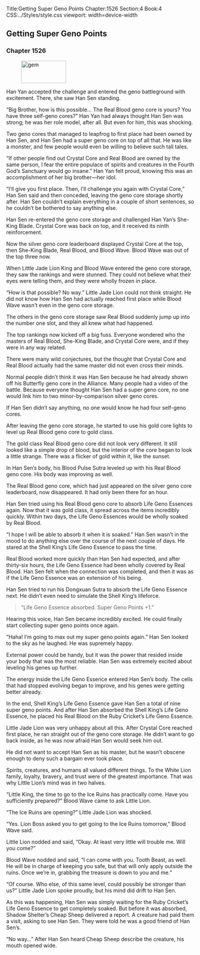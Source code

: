 Title:Getting Super Geno Points 
Chapter:1526 
Section:4 
Book:4 
CSS:../Styles/style.css 
viewport: width=device-width
  
## Getting Super Geno Points
### Chapter 1526
  
<figure>
	<img src="../Images/gem.gif" alt="gem" id="gem" width="120" height="60" />
</figure>
  

  
Han Yan accepted the challenge and entered the geno battleground with excitement. There, she saw Han Sen standing.

“Big Brother, how is this possible… The Real Blood geno core is yours? You have three self-geno cores?” Han Yan had always thought Han Sen was strong; he was her role model, after all. But even for him, this was shocking.

Two geno cores that managed to leapfrog to first place had been owned by Han Sen, and Han Sen had a super geno core on top of all that. He was like a monster, and few people would even be willing to believe such tall tales.

“If other people find out Crystal Core and Real Blood are owned by the same person, I fear the entire populace of spirits and creatures in the Fourth God’s Sanctuary would go insane.” Han Yan felt proud, knowing this was an accomplishment of her big brother—her idol.

“I’ll give you first place. Then, I’ll challenge you again with Crystal Core,” Han Sen said and then conceded, leaving the geno core storage shortly after. Han Sen couldn’t explain everything in a couple of short sentences, so he couldn’t be bothered to say anything else.

Han Sen re-entered the geno core storage and challenged Han Yan’s She-King Blade. Crystal Core was back on top, and it received its ninth reinforcement.

Now the silver geno core leaderboard displayed Crystal Core at the top, then She-King Blade, Real Blood, and Blood Wave. Blood Wave was out of the top three now.

When Little Jade Lion King and Blood Wave entered the geno core storage, they saw the rankings and were stunned. They could not believe what their eyes were telling them, and they were wholly frozen in place.

“How is that possible? No way.” Little Jade Lion could not think straight. He did not know how Han Sen had actually reached first place while Blood Wave wasn’t even in the geno core storage.

The others in the geno core storage saw Real Blood suddenly jump up into the number one slot, and they all knew what had happened.

The top rankings now kicked off a big fuss. Everyone wondered who the masters of Real Blood, She-King Blade, and Crystal Core were, and if they were in any way related.

There were many wild conjectures, but the thought that Crystal Core and Real Blood actually had the same master did not even cross their minds.

Normal people didn’t think it was Han Sen because he had already shown off his Butterfly geno core in the Alliance. Many people had a video of the battle. Because everyone thought Han Sen had a super geno core, no one would link him to two minor-by-comparison silver geno cores.

If Han Sen didn’t say anything, no one would know he had four self-geno cores.

After leaving the geno core storage, he started to use his gold core lights to level up Real Blood geno core to gold class.

The gold class Real Blood geno core did not look very different. It still looked like a simple drop of blood, but the interior of the core began to look a little strange. There was a flicker of gold within it, like the sunset.

In Han Sen’s body, his Blood Pulse Sutra leveled up with his Real Blood geno core. His body was improving as well.

The Real Blood geno core, which had just appeared on the silver geno core leaderboard, now disappeared. It had only been there for an hour.

Han Sen tried using his Real Blood geno core to absorb Life Geno Essences again. Now that it was gold class, it spread across the items incredibly quickly. Within two days, the Life Geno Essences would be wholly soaked by Real Blood.

“I hope I will be able to absorb it when it is soaked.” Han Sen wasn’t in the mood to do anything else over the course of the next couple of days. He stared at the Shell King’s Life Geno Essence to pass the time.

Real Blood worked more quickly than Han Sen had expected, and after thirty-six hours, the Life Geno Essence had been wholly covered by Real Blood. Han Sen felt when the connection was completed, and then it was as if the Life Geno Essence was an extension of his being.

Han Sen tried to run his Dongxuan Sutra to absorb the Life Geno Essence next. He didn’t even need to simulate the Shell King’s lifeforce.

> “Life Geno Essence absorbed. Super Geno Points +1.”

Hearing this voice, Han Sen became incredibly excited. He could finally start collecting super geno points once again.

“Haha! I’m going to max out my super geno points again.” Han Sen looked to the sky as he laughed. He was supremely happy.

External power could be handy, but it was the power that resided inside your body that was the most reliable. Han Sen was extremely excited about leveling his genes up further.

The energy inside the Life Geno Essence entered Han Sen’s body. The cells that had stopped evolving began to improve, and his genes were getting better already.

In the end, Shell King’s Life Geno Essence gave Han Sen a total of nine super geno points. And after Han Sen absorbed the Shell King’s Life Geno Essence, he placed his Real Blood on the Ruby Cricket’s Life Geno Essence.

Little Jade Lion was very unhappy about all this. After Crystal Core reached first place, he ran straight out of the geno core storage. He didn’t want to go back inside, as he was now afraid Han Sen would seek him out.

He did not want to accept Han Sen as his master, but he wasn’t obscene enough to deny such a bargain ever took place.

Spirits, creatures, and humans all valued different things. To the White Lion family, loyalty, bravery, and trust were of the greatest importance. That was why Little Lion’s mind was in two halves.

“Little King, the time to go to the Ice Ruins has practically come. Have you sufficiently prepared?” Blood Wave came to ask Little Lion.

“The Ice Ruins are opening?” Little Jade Lion was shocked.

“Yes. Lion Boss asked you to get going to the Ice Ruins tomorrow,” Blood Wave said.

Little Lion nodded and said, “Okay. At least very little will trouble me. Will you come?”

Blood Wave nodded and said, “I can come with you. Tooth Beast, as well. He will be in charge of keeping you safe, but that will only apply outside the ruins. Once we’re in, grabbing the treasure is down to you and me.”

“Of course. Who else, of this same level, could possibly be stronger than us?” Little Jade Lion spoke proudly, but his mind did drift to Han Sen.

As this was happening, Han Sen was simply waiting for the Ruby Cricket’s Life Geno Essence to get completely soaked. But before it was absorbed, Shadow Shelter’s Cheap Sheep delivered a report. A creature had paid them a visit, asking to see Han Sen. They were told he was a good friend of Han Sen’s.

“No way…” After Han Sen heard Cheap Sheep describe the creature, his mouth opened wide.